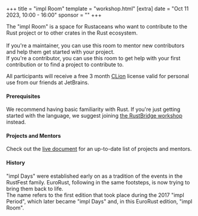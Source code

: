 +++
title = "impl Room"
template = "workshop.html"
[extra]
  date = "Oct 11 2023, 10:00 - 16:00"
  sponsor = ""
+++

<p>
  The "impl Room" is a space for Rustaceans who want to contribute to the Rust project or to other crates in the Rust ecosystem.<br><br>
  If you're a maintainer, you can use this room to mentor new contributors and help them get started with your project.<br>
  If you're a contributor, you can use this room to get help with your first contribution or to find a project to contribute to.  
</p>
<p>
  All participants will receive a free 3 month <a href="https://www.jetbrains.com/clion/" target="_blank">CLion</a> license valid for personal use from our friends at JetBrains.
</p>
<h4>Prerequisites</h4>
<p>
  We recommend having basic familiarity with Rust. If you're just getting started with the language, we suggest joining <a href="/workshops/rustbridge">the RustBridge workshop</a> instead.
</p>
<h4>Projects and Mentors</h4>
<p>
  Check out the <a href="https://hackmd.io/@LaTjNv05R_6F2m2MsL4nvg/SyR_zsXa3">live document</a> for an up-to-date list of projects and mentors.
</p>
<h4>History</h4>
<p>
  "impl Days" were established early on as a tradition of the events in the RustFest family. EuroRust, following in the same footsteps, is now trying to bring them back to life.<br>
  The name refers to the first edition that took place during the 2017 "impl Period", which later became "impl Days" and, in this EuroRust edition, "impl Room".
</p>
